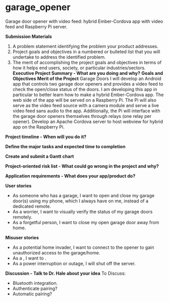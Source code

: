 # garage_opener
Garage door opener with video feed: hybrid Ember-Cordova app with video feed and Raspberry Pi server.


**Submission Materials**
  1. A problem statement identifying the problem your product addresses.
  2. Project goals and objectives in a numbered or bulleted list that you will undertake to address the identified problem.
  3. The merit of accomplishing the project goals and objectives in terms of how it helps end users, society, or particular industries/sectors.
**Executive Project Summary - What are you doing and why?**
**Goals and Objectives**
**Merit of the Project**
Garage Doors I will develop an Android app that controls two garage door openers and provides a video feed to check the open/close status of the doors.
  I am developing this app in particular to better learn how to make a hybrid Ember-Cordova app. The web side of the app will be served on a Raspberry Pi.
  The Pi will also serve as the video feed source with a camera module and serve a live video feed sans audio to the app. Additionally, the Pi will interface
  with the garage door openers themselves through relays (one relay per opener).
Develop an Apache Cordova server to host webview for hybrid app on the Raspberry Pi.


**Project timeline - When will you do it?**

**Define the major tasks and expected time to completion**

**Create and submit a Gantt chart**

**Project-oriented risk list - What could go wrong in the project and why?**

**Application requirements - What does your app/product do?**

**User stories**
  * As someone who has a garage, I want to open and close my garage door(s) using my phone, which I always have on me, instead of a dedicated remote.
  * As a worrier, I want to visually verify the status of my garage doors remotely.
  * As a forgetful person, I want to close my open garage door away from home.

**Misuser stories**
  * As a potential home invader, I want to connect to the opener to gain unauthorized access to the garage/home.
  * As a , I want to .
  * As a power interruption or outage, I will shut off the server.

**Discussion - Talk to Dr. Hale about your idea**
To Discuss:
 * Bluetooth integration.
 * Authenticate pairing?
 * Automatic pairing?

